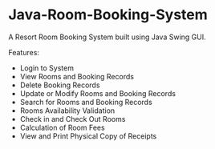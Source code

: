 # Java-Room-Booking-System
A Resort Room Booking System built using Java Swing GUI.

Features:

- Login to System
- View Rooms and Booking Records
- Delete Booking Records
- Update or Modify Rooms and Booking Records
- Search for Rooms and Booking Records
- Rooms Availability Validation
- Check in and Check Out Rooms
- Calculation of Room Fees
- View and Print Physical Copy of Receipts
